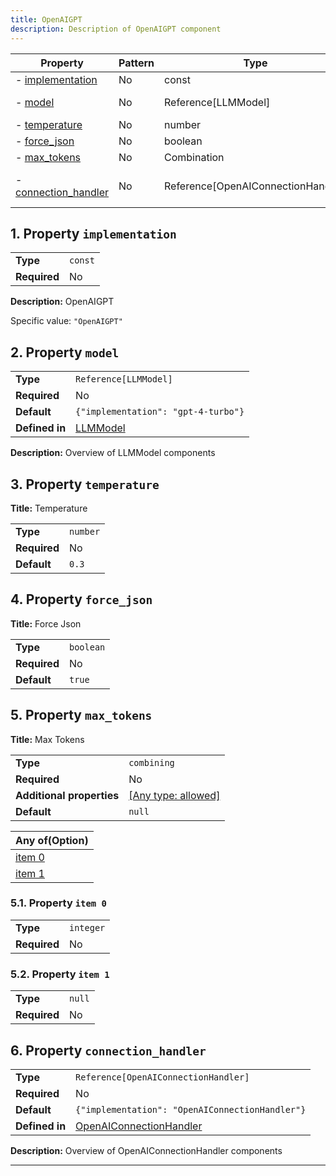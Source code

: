 ```yaml
---
title: OpenAIGPT
description: Description of OpenAIGPT component
---
```


| Property                                     | Pattern | Type                               | Deprecated | Definition                                       | Title/Description                              |
| -------------------------------------------- | ------- | ---------------------------------- | ---------- | ------------------------------------------------ | ---------------------------------------------- |
| - [implementation](#implementation )         | No      | const                              | No         | -                                                | OpenAIGPT                                      |
| - [model](#model )                           | No      | Reference[LLMModel]                | No         | In [LLMModel](/docs/components/llmmodel/overview)                | Overview of LLMModel components                |
| - [temperature](#temperature )               | No      | number                             | No         | -                                                | Temperature                                    |
| - [force_json](#force_json )                 | No      | boolean                            | No         | -                                                | Force Json                                     |
| - [max_tokens](#max_tokens )                 | No      | Combination                        | No         | -                                                | Max Tokens                                     |
| - [connection_handler](#connection_handler ) | No      | Reference[OpenAIConnectionHandler] | No         | In [OpenAIConnectionHandler](/docs/components/openaiconnectionhandler/overview) | Overview of OpenAIConnectionHandler components |

## <a name="implementation"></a>1. Property `implementation`

|              |         |
| ------------ | ------- |
| **Type**     | `const` |
| **Required** | No      |

**Description:** OpenAIGPT

Specific value: `"OpenAIGPT"`

## <a name="model"></a>2. Property `model`

|                |                                     |
| -------------- | ----------------------------------- |
| **Type**       | `Reference[LLMModel]`               |
| **Required**   | No                                  |
| **Default**    | `{"implementation": "gpt-4-turbo"}` |
| **Defined in** | [LLMModel](/docs/components/llmmodel/overview)      |

**Description:** Overview of LLMModel components

## <a name="temperature"></a>3. Property `temperature`

**Title:** Temperature

|              |          |
| ------------ | -------- |
| **Type**     | `number` |
| **Required** | No       |
| **Default**  | `0.3`    |

## <a name="force_json"></a>4. Property `force_json`

**Title:** Force Json

|              |           |
| ------------ | --------- |
| **Type**     | `boolean` |
| **Required** | No        |
| **Default**  | `true`    |

## <a name="max_tokens"></a>5. Property `max_tokens`

**Title:** Max Tokens

|                           |                                                                           |
| ------------------------- | ------------------------------------------------------------------------- |
| **Type**                  | `combining`                                                               |
| **Required**              | No                                                                        |
| **Additional properties** | [[Any type: allowed]](# "Additional Properties of any type are allowed.") |
| **Default**               | `null`                                                                    |

| Any of(Option)                 |
| ------------------------------ |
| [item 0](#max_tokens_anyOf_i0) |
| [item 1](#max_tokens_anyOf_i1) |

### <a name="max_tokens_anyOf_i0"></a>5.1. Property `item 0`

|              |           |
| ------------ | --------- |
| **Type**     | `integer` |
| **Required** | No        |

### <a name="max_tokens_anyOf_i1"></a>5.2. Property `item 1`

|              |        |
| ------------ | ------ |
| **Type**     | `null` |
| **Required** | No     |

## <a name="connection_handler"></a>6. Property `connection_handler`

|                |                                                 |
| -------------- | ----------------------------------------------- |
| **Type**       | `Reference[OpenAIConnectionHandler]`            |
| **Required**   | No                                              |
| **Default**    | `{"implementation": "OpenAIConnectionHandler"}` |
| **Defined in** | [OpenAIConnectionHandler](/docs/components/openaiconnectionhandler/overview)   |

**Description:** Overview of OpenAIConnectionHandler components

----------------------------------------------------------------------------------------------------------------------------
